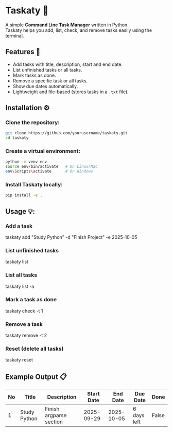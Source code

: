 # Taskaty 📝

A simple **Command Line Task Manager** written in Python.  
Taskaty helps you add, list, check, and remove tasks easily using the terminal.

## Features 🚀
- Add tasks with title, description, start and end date.
- List unfinished tasks or all tasks.
- Mark tasks as done.
- Remove a specific task or all tasks.
- Show due dates automatically.
- Lightweight and file-based (stores tasks in a `.txt` file).

## Installation ⚙️

### Clone the repository:
```bash
git clone https://github.com/yourusername/taskaty.git
cd taskaty
```
### Create a virtual environment:
```bash
python -m venv env
source env/bin/activate   # On Linux/Mac
env\Scripts\activate      # On Windows
```

### Install Taskaty locally:
```bash
pip install -e .
```

## Usage 💡:
### Add a task
taskaty add "Study Python" -d "Finish Project" -e 2025-10-05

### List unfinished tasks
taskaty list

### List all tasks
taskaty list -a

### Mark a task as done
taskaty check -t 1

### Remove a task
taskaty remove -t 2

### Reset (delete all tasks)
taskaty reset

## Example Output 📋

| No | Title        | Description             | Start Date | End Date   | Due Date     | Done  |
|----|--------------|------------------------|------------|------------|--------------|-------|
| 1  | Study Python | Finish argparse section | 2025-09-29 | 2025-10-05 | 6 days left  | False |


